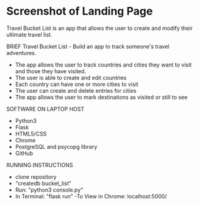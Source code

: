 # Screenshot of Landing Page
Travel Bucket List is an app that allows the user to create and modify their ultimate travel list. 

BRIEF
Travel Bucket List - Build an app to track someone's travel adventures.

- The app allows the user to track countries and cities they want to visit and those they have visited.
- The user is able to create and edit countries
- Each country can have one or more cities to visit
- The user can create and delete entries for cities
- The app allows the user to mark destinations as visited or still to see

SOFTWARE ON LAPTOP HOST
- Python3
- Flask
- HTML5/CSS
- Chrome
- PostgreSQL and psycopg library
- GitHub 

RUNNING INSTRUCTIONS
- clone repository 
- "createdb bucket_list"
- Run: "python3 console.py"
- In Terminal: "flask run" 
-To View in Chrome: localhost:5000/